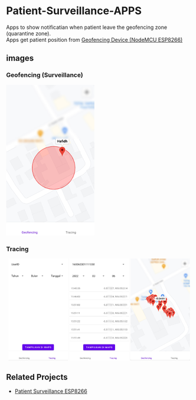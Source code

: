 # Patient-Surveillance-APPS
Apps to show notificatian when patient leave the geofencing zone (quarantine zone).  
Apps get patient position from [Geofencing Device (NodeMCU ESP8266)](https://github.com/hafidhh/Patient-Surveillance-ESP8266)  

## images
### Geofencing (Surveillance)
<img width="47.5%" alt="Alt text" src="media\Geofencing.jpg" />

### Tracing
<p align="center">
    <img width="32%" alt="Alt text" src="media\Tracing_Menu.jpg" />
    <img width="32%" alt="Alt text" src="media\Tracing_List.jpg" />
    <img width="32%" alt="Alt text" src="media\Tracing_on_Maps.jpg" />
</p>

## Related Projects
- [Patient Surveillance ESP8266](https://github.com/hafidhh/Patient-Surveillance-ESP8266)
